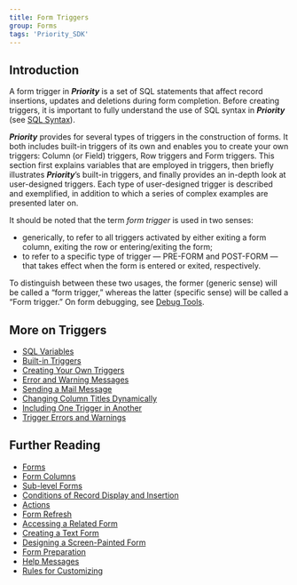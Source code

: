 ```yaml
---
title: Form Triggers
group: Forms
tags: 'Priority_SDK'
---
```


## Introduction

A form trigger in ***Priority*** is a set of SQL statements that affect
record insertions, updates and deletions during form completion. Before
creating triggers, it is important to fully understand the use of SQL
syntax in ***Priority*** (see [SQL Syntax](SQL-Syntax )).

***Priority*** provides for several types of triggers in the construction
of forms. It both includes built-in triggers of its own and enables you
to create your own triggers: Column (or Field) triggers, Row triggers
and Form triggers. This section first explains variables that are
employed in triggers, then briefly illustrates ***Priority***’s built-in
triggers, and finally provides an in-depth look at user-designed
triggers. Each type of user-designed trigger is described and
exemplified, in addition to which a series of complex examples are
presented later on.

It should be noted that the term *form trigger* is used in two senses:

-   generically, to refer to all triggers activated by either exiting a
    form column, exiting the row or entering/exiting the form;
-   to refer to a specific type of trigger — PRE-FORM and POST-FORM —
    that takes effect when the form is entered or exited, respectively.

To distinguish between these two usages, the former (generic sense) will
be called a “form trigger,” whereas the latter (specific sense) will be
called a “Form trigger.” On form debugging, see [Debug
Tools](Debug-Tools ).

## More on Triggers

-   [SQL Variables](SQL-Variables )
-   [Built-in Triggers](Built-in-Triggers )
-   [Creating Your Own Triggers](Creating-your-Triggers )
-   [Error and Warning Messages](Errors-and-Warnings )
-   [Sending a Mail Message](Send-Mail )
-   [Changing Column Titles
    Dynamically](Dynamic-Column-Titles )
-   [Including One Trigger in
    Another](Include-Triggers )
-   [Trigger Errors and
    Warnings](Trigger-Errors )

## Further Reading

-   [Forms](Forms )
-   [Form Columns](Form-Columns )
-   [Sub-level Forms](Sub-level-Forms )
-   [Conditions of Record Display and
    Insertion](Conditions-Record-Display )
-   [Actions](Actions)
-   [Form Refresh](Form-Refresh )
-   [Accessing a Related Form](Accessing-Related-Form )
-   [Creating a Text Form](Create-Text-Form )
-   [Designing a Screen-Painted
    Form](Designing-a-Screen-Painted-Form )
-   [Form Preparation](Form-Preparation )
-   [Help Messages](Help-Messages )
-   [Rules for Customizing](Customization-Rules )
